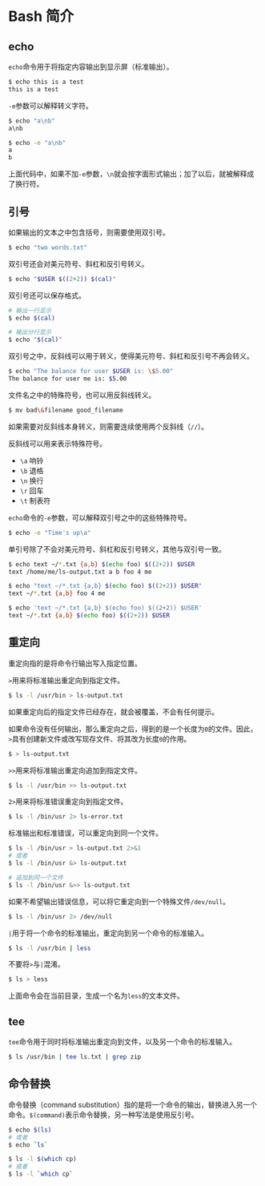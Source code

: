 # Bash 简介

## echo

`echo`命令用于将指定内容输出到显示屏（标准输出）。

```bash
$ echo this is a test
this is a test
```

`-e`参数可以解释转义字符。

```bash
$ echo "a\nb"
a\nb

$ echo -e "a\nb"
a
b
```

上面代码中，如果不加`-e`参数，`\n`就会按字面形式输出；加了以后，就被解释成了换行符。

## 引号

如果输出的文本之中包含括号，则需要使用双引号。

```bash
$ echo "two words.txt"
```

双引号还会对美元符号、斜杠和反引号转义。

```bash
$ echo "$USER $((2+2)) $(cal)"
```

双引号还可以保存格式。

```bash
# 输出一行显示
$ echo $(cal)

# 输出分行显示
$ echo "$(cal)"
```

双引号之中，反斜线可以用于转义，使得美元符号、斜杠和反引号不再会转义。

```bash
$ echo "The balance for user $USER is: \$5.00"
The balance for user me is: $5.00
```

文件名之中的特殊符号，也可以用反斜线转义。

```bash
$ mv bad\&filename good_filename
```

如果需要对反斜线本身转义，则需要连续使用两个反斜线（`//`）。

反斜线可以用来表示特殊符号。

- `\a` 响铃
- `\b` 退格
- `\n` 换行
- `\r` 回车
- `\t` 制表符

`echo`命令的`-e`参数，可以解释双引号之中的这些特殊符号。

```bash
$ echo -e "Time's up\a"
```

单引号除了不会对美元符号、斜杠和反引号转义，其他与双引号一致。

```bash
$ echo text ~/*.txt {a,b} $(echo foo) $((2+2)) $USER
text /home/me/ls-output.txt a b foo 4 me

$ echo "text ~/*.txt {a,b} $(echo foo) $((2+2)) $USER"
text ~/*.txt {a,b} foo 4 me

$ echo 'text ~/*.txt {a,b} $(echo foo) $((2+2)) $USER'
text ~/*.txt {a,b} $(echo foo) $((2+2)) $USER
```

## 重定向

重定向指的是将命令行输出写入指定位置。

`>`用来将标准输出重定向到指定文件。

```bash
$ ls -l /usr/bin > ls-output.txt
```

如果重定向后的指定文件已经存在，就会被覆盖，不会有任何提示。

如果命令没有任何输出，那么重定向之后，得到的是一个长度为`0`的文件。因此，`>`具有创建新文件或改写现存文件、将其改为长度`0`的作用。

```bash
$ > ls-output.txt
```

`>>`用来将标准输出重定向追加到指定文件。

```bash
$ ls -l /usr/bin >> ls-output.txt
```

`2>`用来将标准错误重定向到指定文件。

```bash
$ ls -l /bin/usr 2> ls-error.txt
```

标准输出和标准错误，可以重定向到同一个文件。

```bash
$ ls -l /bin/usr > ls-output.txt 2>&1
# 或者
$ ls -l /bin/usr &> ls-output.txt

# 追加到同一个文件
$ ls -l /bin/usr &>> ls-output.txt
```

如果不希望输出错误信息，可以将它重定向到一个特殊文件`/dev/null`。

```bash
$ ls -l /bin/usr 2> /dev/null
```

`|`用于将一个命令的标准输出，重定向到另一个命令的标准输入。

```bash
$ ls -l /usr/bin | less
```

不要将`>`与`|`混淆。

```bash
$ ls > less
```

上面命令会在当前目录，生成一个名为`less`的文本文件。

## tee

`tee`命令用于同时将标准输出重定向到文件，以及另一个命令的标准输入。

```bash
$ ls /usr/bin | tee ls.txt | grep zip
```

## 命令替换

命令替换（command substitution）指的是将一个命令的输出，替换进入另一个命令。`$(command)`表示命令替换，另一种写法是使用反引号。

```bash
$ echo $(ls)
# 或者
$ echo `ls`

$ ls -l $(which cp)
# 或者
$ ls -l `which cp`
```
